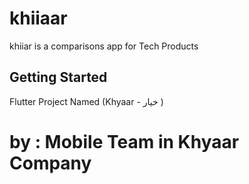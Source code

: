 # khiiaar

khiiar is a comparisons app for Tech Products

## Getting Started
Flutter Project Named (Khyaar - خيار ) 

# by : Mobile Team in Khyaar Company 
